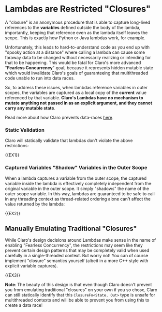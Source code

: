 # Lambdas are Restricted "Closures"

A "closure" is an anonymous procedure that is able to capture long-lived references to the **variables** defined outside
the body of the lambda, importantly, keeping that reference even as the lambda itself leaves the scope. This is exactly 
how Python or Java lambdas work, for example.

Unfortunately, this leads to hard-to-understand code as you end up with "spooky action at a distance" where calling a
lambda can cause some faraway data to be changed without necessarily realizing or intending for that to be happening. 
This would be fatal for Claro's more advanced "**Fearless Concurrency**" goal, because it represents hidden mutable 
state which would invalidate Claro's goals of guaranteeing that multithreaded code unable to run into data races. 

So, to address these issues, when lambdas reference variables in outer scopes, the variables are captured as a local 
copy of the **current** value referenced by that variable. **Claro's Lambdas have no mechanism to mutate anything not 
passed in as an explicit argument, and they cannot carry any mutable state**.

<div class="warning">

Read more about how Claro prevents data-races [here](../../guaranteed_data_race_free/guaranteed_data_race_free.generated_docs.md).
</div>

### Static Validation

Claro will statically validate that lambdas don't violate the above restrictions:

{{EX1}}

### Captured Variables "Shadow" Variables in the Outer Scope

When a lambda captures a variable from the outer scope, the captured variable inside the lambda is effectively
completely independent from the original variable in the outer scope. It simply "shadows" the name of the outer scope
variable. In this way, lambdas are guaranteed to be safe to call in any threading context as thread-related ordering 
alone can't affect the value returned by the lambda:

{{EX2}}

## Manually Emulating Traditional "Closures"

While Claro's design decisions around Lambdas make sense in the name of enabling "Fearless Concurrency", the 
restrictions may seem like they prevent certain design patterns that may be completely valid when used carefully in a
single-threaded context. But worry not! You can of course implement "closure" semantics yourself (albeit in a more C++
style with explicit variable captures).

{{EX3}}

<div class="warning">

**Note**: The beauty of this design is that even though Claro doesn't prevent you from emulating traditional "closures"
on your own if you so chose, Claro can still statically identify that this `ClosureFn<State, Out>` type is unsafe for
multithreaded contexts and will be able to prevent you from using this to create a data race! 
</div>